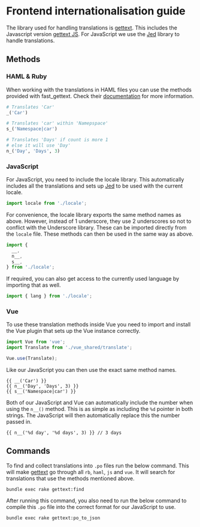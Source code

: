 # Frontend internationalisation guide

The library used for handling translations is [gettext][gettext_i18n_rails]. This includes the
Javascript version [gettext JS][gettext_i18n_rails_js]. For JavaScript we use the
[Jed][jed] library to handle translations.

## Methods

### HAML & Ruby

When working with the translations in HAML files you can use the methods provided with fast_gettext.
Check their [documentation][fast_gettext] for more information.

```ruby
# Translates 'Car'
_('Car')

# Translates 'car' within 'Namepspace'
s_('Namespace|car')

# Translates 'Days' if count is more 1
# else it will use 'Day'
n_('Day', 'Days', 3)
```

### JavaScript

For JavaScript, you need to include the locale library. This automatically includes all the
translations and sets up [Jed][jed] to be used with the current locale.

```javascript
import locale from './locale';
```

For convenience, the locale library exports the same method names as above. However, instead of 1
underscore, they use 2 underscores so not to conflict with the Underscore library. These can be
imported directly from the `locale` file. These methods can then be used in the same way as above.

```javascript
import {
  __,
  n__,
  s__,
} from './locale';
```

If required, you can also get access to the currently used language by importing that as well.

```javascript
import { lang } from './locale';
```

### Vue

To use these translation methods inside Vue you need to import and install the Vue plugin that sets
up the Vue instance correctly.

```javascript
import Vue from 'vue';
import Translate from './vue_shared/translate';

Vue.use(Translate);
```

Like our JavaScript you can then use the exact same method names.

```vue
{{ __('Car') }}
{{ n__('Day', 'Days', 3) }}
{{ s__('Namespace|car') }}
```

Both of our JavaScript and Vue can automatically include the number when using the `n__()` method.
This is as simple as including the `%d` pointer in both strings. The JavaScript will then
automatically replace this the number passed in.

```vue
{{ n__('%d day', '%d days', 3) }} // 3 days
```

## Commands

To find and collect translations into `.po` files run the below command. This will make
[gettext][gettext_i18n_rails] go through all `rb`, `haml`, `js` and `vue`. It will search for
translations that use the methods mentioned above.

```shell
bundle exec rake gettext:find
```

After running this command, you also need to run the below command to compile this `.po` file into
the correct format for our JavaScript to use.

```shell
bundle exec rake gettext:po_to_json
```

[gettext_i18n_rails]: https://github.com/grosser/gettext_i18n_rails
[gettext_i18n_rails_js]: https://github.com/webhippie/gettext_i18n_rails_js
[jed]: http://messageformat.github.io/Jed/
[fast_gettext]: https://github.com/grosser/fast_gettext
